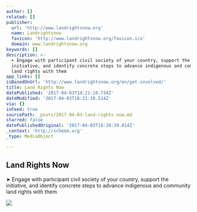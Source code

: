 ```yaml
---
author: []
related: []
publisher:
  url: 'http://www.landrightsnow.org'
  name: Landrightsnow
  favicon: 'http://www.landrightsnow.org/favicon.ico'
  domain: www.landrightsnow.org
keywords: []
description: >-
  ➤ Engage with participant civil society of your country, support the
  initiative, and identify concrete steps to advance indigenous and community
  land rights with them
app_links: []
isBasedOnUrl: 'http://www.landrightsnow.org/en/get-involved/'
title: Land Rights Now
datePublished: '2017-04-03T18:21:10.734Z'
dateModified: '2017-04-03T18:21:10.514Z'
via: {}
inFeed: true
sourcePath: _posts/2017-04-03-land-rights-now.md
starred: false
datePublishedOriginal: '2017-04-03T18:20:39.814Z'
_context: 'http://schema.org'
_type: MediaObject

---
```

<article style=""><h1>Land Rights Now</h1><p>➤ Engage with participant civil society of your country, support the initiative, and identify concrete steps to advance indigenous and community land rights with them</p><img src="https://landrightsnow.contentfiles.net/media/assets/image/header-paddy-field.jpg" /></article>
